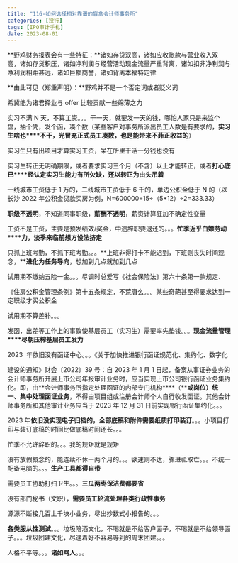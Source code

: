 ```yaml
---
title: "116-如何选择相对靠谱的盲盒会计师事务所"
categories: [投行]
tags: [IPO审计手札]
date: 2023-08-01
---
```

**野鸡财务报表会有一些特征：**诸如存贷双高，诸如应收账款与营业收入双高，诸如存货积压，诸如净利润与经营活动现金流量严重背离，诸如扣非净利润与净利润相距甚远，诸如巨额商誉，诸如背离本福特定律

**由此可见（郑重声明）：**野鸡并不是一个否定词或者贬义词

希冀能为诸君择业与 offer 比较贡献一些绵薄之力

实习不满 N 天，不算工资。。。干一天，就要发一天的钱，哪怕人家只是来监个盘，抽个凭，发个函，凑个数（某些客户对事务所派出员工人数是有要求的，**实习生啥也****不干，光冒充正式员工凑数，也是能带来不菲正收益的**）

实习生只有出项目才算实习工资，呆在所里干活一分钱也没有

实习生转正无明确期限，或者要求实习三个月（不含）以上才能转正，或者**打心底已****经认定实习生能力有所欠缺，还以转正为由头吊着**

一线城市工资低于 1 万的，二线城市工资低于 6 千的，单边公积金低于 N 的（以长沙 2022 年公积金贷款买房为例，N=600000÷15÷（5*12）÷2=333.33）

**职级不透明**，不知道同事职级，**薪酬不透明**，薪资计算狂加不确定性变量

工资不是工资，主要是预发绩效/奖金，中途辞职要退还的。。。**忙季近乎白嫖劳动****力，淡季来临前想方设法挤走**

只抓上班考勤，不抓下班考勤。。。**上班非得打卡不能迟到，下班则丧失时间观念，****进化为任务导向**，想加到几点就加到几点

试用期不缴纳五险一金。。。尽调时总爱写《社会保险法》第六十条第一款规定、

《住房公积金管理条例》第十五条规定，不荒唐么。。。某些奇葩甚至得要求达到一定职级才买公积金

试用期不算差补。。。

  

发函，出差等工作上的事致使基层员工（实习生）需要率先垫钱。。。**现金流量管理****尽朝压榨基层员工发力**

2023  年依旧没有函证中心。。。《关于加快推进银行函证规范化、集约化、数字化

建设的通知》财会〔2022〕39 号：自 2023 年 1 月 1 日起，备案从事证券业务的会计师事务所开展上市公司年报审计业务时，应当实现上市公司银行函证业务集约化。即，由**会计师事务所指定处理函证的内部专门机构****（****或岗位）****统一、集中处理函证业****务**，不得由项目组或注册会计师个人自行收发函证。其他会计师事务所和其他审计业务应当于 2023 年 12 月 31 日前实现银行函证集约化。。。

2023 年**依旧没实现电子归档的，全部底稿和附件需要纸质打印装订**。。。小项目打印与装订底稿的时间比做底稿时间还长。。。

忙季不允许辞职的。。。我的规矩就是规矩

没有放假概念的，能连续不休一两个月的。。。欲速则不达，骤进祗取亡。。。不统一配备电脑的。。。**生产工具都得自带**

需要员工协助打扫卫生。。。**三瓜两枣保洁费都要省**

没有部门秘书（文职），**需要员工轮流处理各类行政性事务**

  

源源不断接几百上千块小业务，尽出抄数式小报告的。。。

**各类服从性测试**。。。垃圾陪酒文化，不喝就是不给客户面子，不喝就是不给领导面子。。。垃圾团建文化，尽逮着好不容易等到的周末团建。。。

人格不平等。。。**诸如骂人**。。。